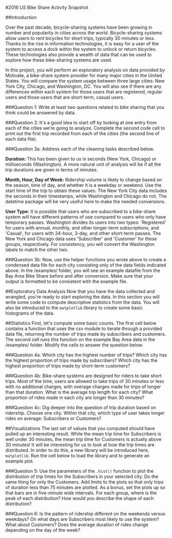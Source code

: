 #2016 US Bike Share Activity Snapshot

##Introduction

Over the past decade, bicycle-sharing systems have been growing in number and popularity in cities across the world. Bicycle-sharing systems allow users to rent bicycles for short trips, typically 30 minutes or less. Thanks to the rise in information technologies, it is easy for a user of the system to access a dock within the system to unlock or return bicycles. These technologies also provide a wealth of data that can be used to explore how these bike-sharing systems are used.

In this project, you will perform an exploratory analysis on data provided by Motivate, a bike-share system provider for many major cities in the United States. You will compare the system usage between three large cities: New York City, Chicago, and Washington, DC. You will also see if there are any differences within each system for those users that are registered, regular users and those users that are short-term, casual users.

###Question 1:
Write at least two questions related to bike sharing that you think could be answered by data.

###Question 2:
It's a good idea to start off by looking at one entry from each of the cities we're going to analyze. Complete the second code cell to print out the first trip recorded from each of the cities (the second line of each data file).

###Question 3a:
Address each of the cleaning tasks described below.

**Duration:** This has been given to us in seconds (New York, Chicago) or milliseconds (Washington). A more natural unit of analysis will be if all the trip durations are given in terms of minutes.

**Month, Hour, Day of Week:** Ridership volume is likely to change based on the season, time of day, and whether it is a weekday or weekend. Use the start time of the trip to obtain these values. The New York City data includes the seconds in their timestamps, while Washington and Chicago do not. The datetime package will be very useful here to make the needed conversions.

**User Type:** It is possible that users who are subscribed to a bike-share system will have different patterns of use compared to users who only have temporary passes. Washington divides its users into two types: 'Registered' for users with annual, monthly, and other longer-term subscriptions, and 'Casual', for users with 24-hour, 3-day, and other short-term passes. The New York and Chicago data uses 'Subscriber' and 'Customer' for these groups, respectively. For consistency, you will convert the Washington labels to match the other two.

###Question 3b:
Now, use the helper functions you wrote above to create a condensed data file for each city consisting only of the data fields indicated above. In the /examples/ folder, you will see an example datafile from the Bay Area Bike Share before and after conversion. Make sure that your output is formatted to be consistent with the example file.

##Exploratory Data Analysis
Now that you have the data collected and wrangled, you're ready to start exploring the data. In this section you will write some code to compute descriptive statistics from the data. You will also be introduced to the `matplotlib` library to create some basic histograms of the data.


##Statistics
First, let's compute some basic counts. The first cell below contains a function that uses the csv module to iterate through a provided data file, returning the number of trips made by subscribers and customers. The second cell runs this function on the example Bay Area data in the /examples/ folder. Modify the cells to answer the question below.

###Question 4a:
Which city has the highest number of trips? Which city has the highest proportion of trips made by subscribers? Which city has the highest proportion of trips made by short-term customers?

###Question 4b:
Bike-share systems are designed for riders to take short trips. Most of the time, users are allowed to take trips of 30 minutes or less with no additional charges, with overage charges made for trips of longer than that duration. What is the average trip length for each city? What proportion of rides made in each city are longer than 30 minutes?

###Question 4c:
Dig deeper into the question of trip duration based on ridership. Choose one city. Within that city, which type of user takes longer rides on average: Subscribers or Customers?

##Visualizations
The last set of values that you computed should have pulled up an interesting result. While the mean trip time for Subscribers is well under 30 minutes, the mean trip time for Customers is actually above 30 minutes! It will be interesting for us to look at how the trip times are distributed. In order to do this, a new library will be introduced here, `matplotlib`. Run the cell below to load the library and to generate an example plot.

###Question 5:
Use the parameters of the `.hist()` function to plot the distribution of trip times for the Subscribers in your selected city. Do the same thing for only the Customers. Add limits to the plots so that only trips of duration less than 75 minutes are plotted. As a bonus, set the plots up so that bars are in five-minute wide intervals. For each group, where is the peak of each distribution? How would you describe the shape of each distribution?

###Question 6:
Is the pattern of ridership different on the weekends versus weekdays? On what days are Subscribers most likely to use the system? What about Customers? Does the average duration of rides change depending on the day of the week?
